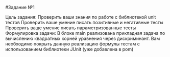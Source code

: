 #Задание №1

Цель задания:
Проверить ваши знания по работе с библиотекой unit тестов
Проверить ваше умение писать позитивные и негативные тесты
Проверить ваше умение писать параметризованные тесты
Формулировка задачи:
В блоке main реализована прикладная задача по вычислению 
квадратных корней уравнения через дискриминант. 
Вам необходимо покрыть данную реализацию формулы тестам с 
использованием библиотеки JUnit (уже добавлена в pom)